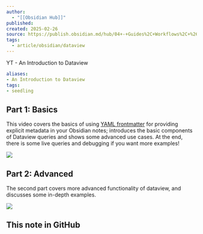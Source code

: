 ```yaml
---
author:
  - "[[Obsidian Hub]]"
published: 
created: 2025-02-26
source: https://publish.obsidian.md/hub/04+-+Guides%2C+Workflows%2C+%26+Courses/Community+Talks/YT+-+An+Introduction+to+Dataview
tags:
  - article/obsidian/dataview
---
```

YT - An Introduction to Dataview

```yaml
aliases: 
- An Introduction to Dataview
tags:
- seedling
```

## Part 1: Basics

This video covers the basics of using [YAML frontmatter](https://publish.obsidian.md/hub/05+-+Concepts/YAML+frontmatter) for providing explicit metadata in your Obsidian notes; introduces the basic components of Dataview queries and shows some advanced use cases. At the end, there is some live queries and debugging if you want more examples!

![](https://www.youtube.com/watch?v=sEgzrRNkgsE)

## Part 2: Advanced

The second part covers more advanced functionality of dataview, and discusses some in-depth examples.

![](https://www.youtube.com/watch?v=jW5pD4SioFM)

## This note in GitHub